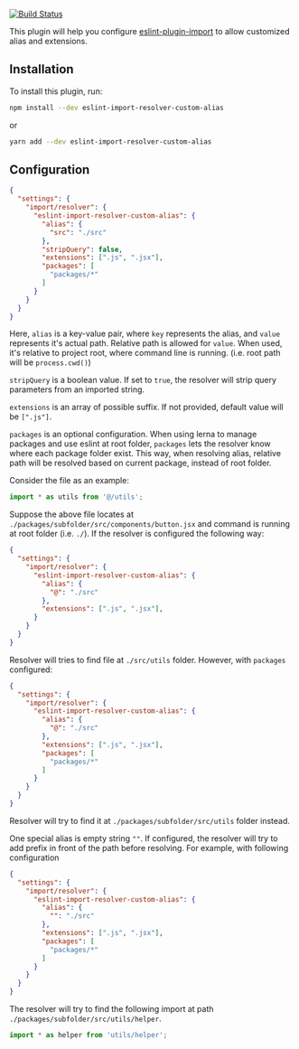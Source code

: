 [![Build Status](https://travis-ci.org/laysent/eslint-import-resolver-custom-alias.svg?branch=master)](https://travis-ci.org/laysent/eslint-import-resolver-custom-alias)

This plugin will help you configure [eslint-plugin-import](https://www.npmjs.com/package/eslint-plugin-import)
to allow customized alias and extensions.

## Installation

To install this plugin, run:

```bash
npm install --dev eslint-import-resolver-custom-alias
```

or

```bash
yarn add --dev eslint-import-resolver-custom-alias
```

## Configuration

```json
{
  "settings": {
    "import/resolver": {
      "eslint-import-resolver-custom-alias": {
        "alias": {
          "src": "./src"
        },
        "stripQuery": false,
        "extensions": [".js", ".jsx"],
        "packages": [
          "packages/*"
        ]
      }
    }
  }
}
```

Here, `alias` is a key-value pair, where `key` represents the alias, and `value` represents
it's actual path. Relative path is allowed for `value`. When used, it's relative to project
root, where command line is running. (i.e. root path will be `process.cwd()`)

`stripQuery` is a boolean value. If set to `true`, the resolver will strip query parameters from an imported string.

`extensions` is an array of possible suffix. If not provided, default value will be `[".js"]`.

`packages` is an optional configuration. When using lerna to manage packages and use eslint at
root folder, `packages` lets the resolver know where each package folder exist. This way, when
resolving alias, relative path will be resolved based on current package, instead of root folder.

Consider the file as an example:

```jsx
import * as utils from '@/utils';
```

Suppose the above file locates at `./packages/subfolder/src/components/button.jsx` and command is
running at root folder (i.e. `./`). If the resolver is configured the following way:

```json
{
  "settings": {
    "import/resolver": {
      "eslint-import-resolver-custom-alias": {
        "alias": {
          "@": "./src"
        },
        "extensions": [".js", ".jsx"],
      }
    }
  }
}
```

Resolver will tries to find file at `./src/utils` folder. However, with `packages` configured:

```json
{
  "settings": {
    "import/resolver": {
      "eslint-import-resolver-custom-alias": {
        "alias": {
          "@": "./src"
        },
        "extensions": [".js", ".jsx"],
        "packages": [
          "packages/*"
        ]
      }
    }
  }
}
```

Resolver will try to find it at `./packages/subfolder/src/utils` folder instead.

One special alias is empty string `""`. If configured, the resolver will try to
add prefix in front of the path before resolving. For example, with following configuration

```json
{
  "settings": {
    "import/resolver": {
      "eslint-import-resolver-custom-alias": {
        "alias": {
          "": "./src"
        },
        "extensions": [".js", ".jsx"],
        "packages": [
          "packages/*"
        ]
      }
    }
  }
}
```

The resolver will try to find the following import at path `./packages/subfolder/src/utils/helper`.

```jsx
import * as helper from 'utils/helper';
```